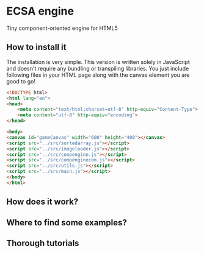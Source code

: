 # ECSA engine
Tiny component-oriented engine for HTML5

## How to install it
The installation is very simple. This version is written solely in JavaScript and doesn't require any bundling or transpiling libraries. You just include following files in your HTML page along with the canvas element you are good to go!

```html
<!DOCTYPE html>
<html lang="en">
<head>
	<meta content="text/html;charset=utf-8" http-equiv="Content-Type">
	<meta content="utf-8" http-equiv="encoding">
</head>

<body>
<canvas id="gameCanvas" width="600" height="400"></canvas>
<script src="../src/sortedarray.js"></script>
<script src="../src/imageloader.js"></script>
<script src="../src/compengine.js"></script>
<script src="../src/compenginecom.js"></script>
<script src="../src/utils.js"></script>
<script src="../src/main.js"></script>
</body>
</html>
```

## How does it work?

## Where to find some examples?

## Thorough tutorials
